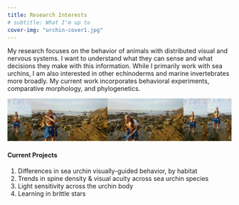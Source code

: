 ```yaml
---
title: Research Interests
# subtitle: What I'm up to
cover-img: "urchin-cover1.jpg"
---
```


My research focuses on the behavior of animals with distributed visual and nervous systems. I want to understand what they can sense and what decisions they make with this information. While I primarily work with sea urchins, I am also interested in other echinoderms and marine invertebrates more broadly. My current work incorporates behavioral experiments, comparative morphology, and phylogenetics.

![](collage.jpg)

#### Current Projects

1. Differences in sea urchin visually-guided behavior, by habitat
2. Trends in spine density & visual acuity across sea urchin species
3. Light sensitivity across the urchin body
4. Learning in brittle stars
